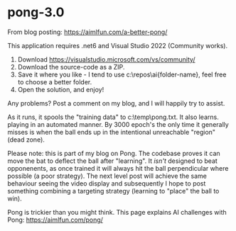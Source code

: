 # pong-3.0

From blog posting: https://aimlfun.com/a-better-pong/

This application requires .net6 and Visual Studio 2022 (Community works).

1. Download https://visualstudio.microsoft.com/vs/community/
2. Download the source-code as a ZIP. 
3. Save it where you like - I tend to use c:\repos\ai\{folder-name}, feel free to choose a better folder.
4. Open the solution, and enjoy!

Any problems? Post a comment on my blog, and I will happily try to assist.

As it runs, it spools the "training data" to c:\temp\pong.txt. It also learns. playing in an automated manner. By 3000 epoch's the only time it generally misses is when the ball ends up in the intentional unreachable "region" (dead zone).

Please note: this is part of my blog on Pong. The codebase proves it can move the bat to deflect the ball after "learning". It *isn't* designed to beat opponenents, as once trained it will always hit the ball perpendicular where possible (a poor strategy). The next level post will achieve the same behaviour seeing the video display and subsequently I hope to post something combining a targeting strategy (learning to "place" the ball to win).

Pong is trickier than you might think. This page explains AI challenges with Pong: https://aimlfun.com/pong/
